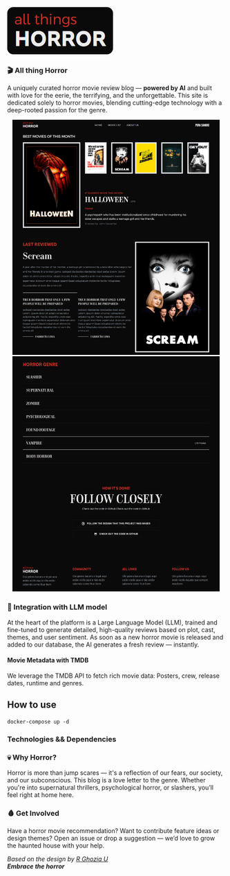 <div style="display: 'flex'; flex-direction: 'column';"> 
  <img style= "width: 245px; height: 109px;" src="https://github.com/Dinista/All-Things-Horror/blob/main/public/readme/all_horror.png?raw=true" style="width: 250px;" />
</div>

### 🎬 All thing Horror
A uniquely curated horror movie review blog — __powered by AI__ and built with love for the eerie, the terrifying, and the unforgettable.
This site is dedicated solely to horror movies, blending cutting-edge technology with a deep-rooted passion for the genre.

<p align="center">
  <img width="480" height="543" src="https://github.com/Dinista/All-Things-Horror/blob/main/public/readme/screenshot.png?raw=true" />
  <img width="480" height="543" src="https://github.com/Dinista/All-Things-Horror/blob/main/public/readme/screenshot-1.png?raw=true" />
</p>

### 🧠 Integration with LLM model
At the heart of the platform is a Large Language Model (LLM), trained and fine-tuned to generate detailed, high-quality reviews based on plot, cast, themes, and user sentiment. As soon as a new horror movie is released and added to our database, the AI generates a fresh review — instantly.

#### Movie Metadata with TMDB
We leverage the TMDB API to fetch rich movie data: Posters, crew, release dates, runtime and genres.

## How to use

```
docker-compose up -d
```

### Technologies && Dependencies

### 💀 Why Horror?
Horror is more than jump scares — it's a reflection of our fears, our society, and our subconscious. This blog is a love letter to the genre. Whether you're into supernatural thrillers, psychological horror, or slashers, you’ll feel right at home here.

### 🩸 Get Involved
Have a horror movie recommendation? Want to contribute feature ideas or design themes? Open an issue or drop a suggestion — we’d love to grow the haunted house with your help.

_Based on the design by <a href='https://dribbble.com/shots/20305908-Horror-things-Platform-Streaming-Horror-Movie'>R Ghozia U</a>_ <br/>
_**Embrace the horror**_
